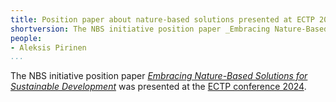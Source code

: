 ```yaml
---
title: Position paper about nature-based solutions presented at ECTP 2024
shortversion: The NBS initiative position paper _Embracing Nature-Based Solutions for Sustainable Development_(https://drive.google.com/file/d/1VMrz_W7Iplr471iffJvTYixo82ZxfazV/view?usp=drive_link) was presented at the [ECTP conference 2024](https://www.ectp.org/ectp-conferences/ectp-conference-2024).
people:
- Aleksis Pirinen
...
```


The NBS initiative position paper [_Embracing Nature-Based Solutions for Sustainable Development_](https://drive.google.com/file/d/1VMrz_W7Iplr471iffJvTYixo82ZxfazV/view?usp=sharing) was presented at the [ECTP conference 2024](https://www.ectp.org/ectp-conferences/ectp-conference-2024).
